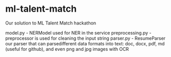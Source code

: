 # ml-talent-match
Our solution to ML Talent Match hackathon

model.py - NERModel used for NER in the service
preprocessing.py - preprocessor is used for cleaning the input string
parser.py - ResumeParser our parser that can parsedifferent data formats into text: doc, docx, pdf, md (useful for github), and even png and jpg images with OCR
